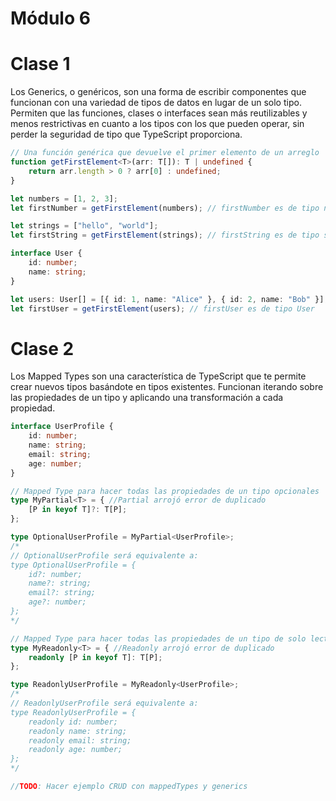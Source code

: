 # Módulo 6

# Clase 1

Los Generics, o genéricos, son una forma de escribir componentes que funcionan con una variedad de tipos de datos en lugar de un solo tipo. Permiten que las funciones, clases o interfaces sean más reutilizables y menos restrictivas en cuanto a los tipos con los que pueden operar, sin perder la seguridad de tipo que TypeScript proporciona.

```typescript
// Una función genérica que devuelve el primer elemento de un arreglo
function getFirstElement<T>(arr: T[]): T | undefined {
    return arr.length > 0 ? arr[0] : undefined;
}

let numbers = [1, 2, 3];
let firstNumber = getFirstElement(numbers); // firstNumber es de tipo number

let strings = ["hello", "world"];
let firstString = getFirstElement(strings); // firstString es de tipo string

interface User {
    id: number;
    name: string;
}

let users: User[] = [{ id: 1, name: "Alice" }, { id: 2, name: "Bob" }];
let firstUser = getFirstElement(users); // firstUser es de tipo User
```

# Clase 2

Los Mapped Types son una característica de TypeScript que te permite crear nuevos tipos basándote en tipos existentes. Funcionan iterando sobre las propiedades de un tipo y aplicando una transformación a cada propiedad. 

```typescript
interface UserProfile {
    id: number;
    name: string;
    email: string;
    age: number;
}

// Mapped Type para hacer todas las propiedades de un tipo opcionales
type MyPartial<T> = { //Partial arrojó error de duplicado
    [P in keyof T]?: T[P];
};

type OptionalUserProfile = MyPartial<UserProfile>;
/*
// OptionalUserProfile será equivalente a:
type OptionalUserProfile = {
    id?: number;
    name?: string;
    email?: string;
    age?: number;
};
*/

// Mapped Type para hacer todas las propiedades de un tipo de solo lectura
type MyReadonly<T> = { //Readonly arrojó error de duplicado
    readonly [P in keyof T]: T[P];
};

type ReadonlyUserProfile = MyReadonly<UserProfile>;
/*
// ReadonlyUserProfile será equivalente a:
type ReadonlyUserProfile = {
    readonly id: number;
    readonly name: string;
    readonly email: string;
    readonly age: number;
};
*/

//TODO: Hacer ejemplo CRUD con mappedTypes y generics
```
